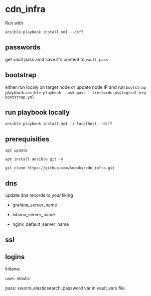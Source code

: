 # cdn_infra

Run with

`ansible-playbook install.yml --diff`

## passwords
get vault pass amd save it's content to  `vault_pass`

## bootstrap
either run localy on target node or update node IP and run `bootstrap` playbook
`ansible-playbook --ask-pass --limit=cdn.psylogical.org bootstrap.yml`

## run playbook locally
`ansible-playbook install.yml -i localhost --diff`

## prerequisities
`apt update`

`apt install ansible git -y`

`git clone https://github.com/smowky/cdn_infra.git`

## dns
update dns records to your liking
- grafana_server_name

- kibana_server_name

- nginx_default_server_name


## ssl


## logins
kibana:

  user: elastic

  pass: swarm_elasticsearch_password var in vault_vars file
